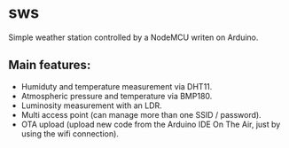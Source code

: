 # sws
Simple weather station controlled by a NodeMCU writen on Arduino.

## Main features:
- Humiduty and temperature measurement via DHT11.
- Atmospheric pressure and temperature via BMP180.
- Luminosity measurement with an LDR.
- Multi access point (can manage more than one SSID / password).
- OTA upload (upload new code from the Arduino IDE On The Air, just by using the wifi connection).

